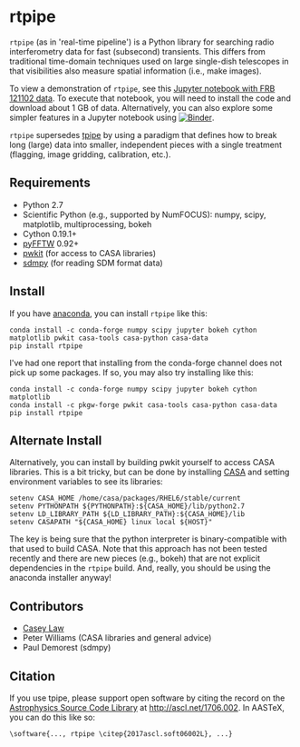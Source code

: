 rtpipe
==

`rtpipe` (as in 'real-time pipeline') is a Python library for searching radio interferometry data for fast (subsecond) transients. This differs from traditional time-domain techniques used on large single-dish telescopes in that visibilities also measure spatial information (i.e., make images).

To view a demonstration of `rtpipe`, see this [Jupyter notebook with FRB 121102 data](https://github.com/caseyjlaw/FRB121102/blob/master/demo_FRB121102.ipynb). To execute that notebook, you will need to install the code and download about 1 GB of data. Alternatively, you can also explore some simpler features in a Jupyter notebook using [![Binder](http://mybinder.org/badge.svg)](http://mybinder.org:/repo/caseyjlaw/reproducing-fast-imaging-rrats).

`rtpipe` supersedes [tpipe](http://github.com/caseyjlaw/tpipe) by using a paradigm that defines how to break long (large) data into smaller, independent pieces with a single treatment (flagging, image gridding, calibration, etc.).

Requirements
---

* Python 2.7
* Scientific Python (e.g., supported by NumFOCUS): numpy, scipy, matplotlib, multiprocessing, bokeh
* Cython 0.19.1+
* [pyFFTW](https://pypi.python.org/pypi/pyFFTW) 0.92+
* [pwkit](http://github.com/pkgw/pwkit) (for access to CASA libraries)
* [sdmpy](http://github.com/caseyjlaw/sdmpy) (for reading SDM format data)

Install
---

If you have [anaconda](https://www.continuum.io/downloads), you can install `rtpipe` like this:

    conda install -c conda-forge numpy scipy jupyter bokeh cython matplotlib pwkit casa-tools casa-python casa-data
    pip install rtpipe

I've had one report that installing from the conda-forge channel does not pick up some packages. If so, you may also try installing like this:

    conda install -c conda-forge numpy scipy jupyter bokeh cython matplotlib
    conda install -c pkgw-forge pwkit casa-tools casa-python casa-data
    pip install rtpipe

Alternate Install
-----

Alternatively, you can install by building pwkit yourself to access CASA libraries. This is a bit tricky, but can be done by installing [CASA](https://casa.nrao.edu/) and setting environment variables to see its libraries:

    setenv CASA_HOME /home/casa/packages/RHEL6/stable/current
    setenv PYTHONPATH ${PYTHONPATH}:${CASA_HOME}/lib/python2.7
    setenv LD_LIBRARY_PATH ${LD_LIBRARY_PATH}:${CASA_HOME}/lib
    setenv CASAPATH "${CASA_HOME} linux local ${HOST}"

The key is being sure that the python interpreter is binary-compatible with that used to build CASA. Note that this approach has not been tested recently and there are new pieces (e.g., bokeh) that are not explicit dependencies in the `rtpipe` build. And, really, you should be using the anaconda installer anyway!

Contributors
---
* [Casey Law](http://www.twitter.com/caseyjlaw)
* Peter Williams (CASA libraries and general advice)
* Paul Demorest (sdmpy)

Citation
----
If you use tpipe, please support open software by citing the record on the [Astrophysics Source Code Library](ascl.net) at http://ascl.net/1706.002. In AASTeX, you can do this like so:
```
\software{..., rtpipe \citep{2017ascl.soft06002L}, ...}
```
